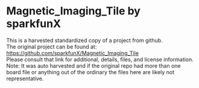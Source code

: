 
# Magnetic_Imaging_Tile by sparkfunX  
This is a harvested standardized copy of a project from github.  
The original project can be found at:  
https://github.com/sparkfunX/Magnetic_Imaging_Tile  
Please consult that link for additional, details, files, and license information.  
Note: It was auto harvested and if the original repo had more than one board file or anything out of the ordinary the files here are likely not representative.  
    